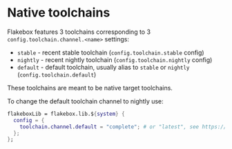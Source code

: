 # Native toolchains

Flakebox features 3 toolchains corresponding to 3 `config.toolchain.channel.<name>` settings:

* `stable` - recent stable toolchain (`config.toolchain.stable` config)
* `nightly` - recent nightly toolchain (`config.toolchain.nightly` config)
* `default` - default toolchain, usually alias to `stable` or `nightly` (`config.toolchain.default`)

These toolchains are meant to be native target toolchains.

To change the default toolchain channel to nightly use:

```nix
flakeboxLib = flakebox.lib.${system} {
  config = {
    toolchain.channel.default = "complete"; # or "latest", see https://github.com/nix-community/fenix for details
  };
};
```
